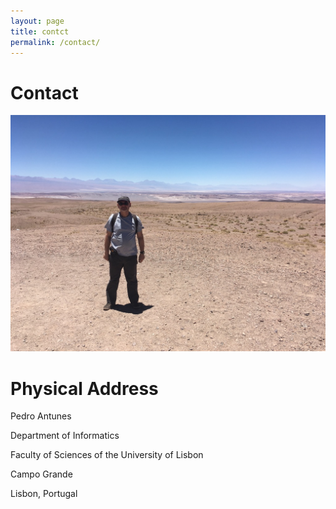 ```yaml
---
layout: page
title: contct
permalink: /contact/
---
```


# Contact

![photo](/assets/img/atacama.jpg "Title")

# Physical Address

Pedro Antunes

Department of Informatics

Faculty of Sciences of the University of Lisbon

Campo Grande

Lisbon, Portugal
